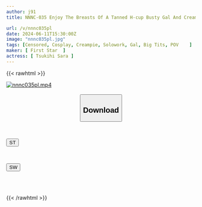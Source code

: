 ```yaml
---
author: j91
title: NNNC-035 Enjoy The Breasts Of A Tanned H-cup Busty Gal And Creampie Without A Condom! In A School Swimsuit Cosplay, My Reason Flies Away And I Get The Best Titjob Service And Half-in And Half-out Cumshot! 2 SEX Recording! Tsukihi Sara

url: /v/nnnc035pl
date: 2024-06-11T15:30:00Z
image: "nnnc035pl.jpg"
tags: [Censored, Cosplay, Creampie, Solowork, Gal, Big Tits, POV	]
maker: [ First Star  ]
actress: [ Tsukihi Sara ]
---
```



{{< rawhtml >}}

<div class="video" data-videoid="XJL7mYPRjAUDr1r">
    <a href="javascript:;">
        <img src="/v/nnnc035pl/nnnc035pl.jpg" width="WIDTH" height="HEIGHT" alt="nnnc035pl.mp4" loading="lazy">
    </a>
</div>

<script type="text/javascript" src="https://j91.asia/asset/on-demand-st.js"></script>

<br>
  <link rel="stylesheet" href="https://j91.asia/asset/bs5.css">
  
  <center>
  <button class="btn btn-primary" type="button" data-bs-toggle="collapse" data-bs-target=".multi-collapse" aria-expanded="false" aria-controls="multiCollapseExample1 multiCollapseExample2"><h2>Download</h2></button></center>
</p>
<div class="row">
  <div class="col">
    <div class="collapse multi-collapse" id="multiCollapseExample1">
      <div class="card card-body">
	      	      <br>
<div class="buttons">  
<p><a href="/v/nnnc035pl/st.html" target="_blank"><button class="btn-hover color-3"><i class="fa fa-download"></i> ST</button></a></p></div>
    </div>
  </div>
</div>
  <div class="col">
    <div class="collapse multi-collapse" id="multiCollapseExample2">
      <div class="card card-body">
	      <br>
<div class="buttons">
<p><a href="/v/nnnc035pl/sw.html" target="_blank"><button class="btn-hover color-2"><i class="fa fa-download"></i> SW</button></a></p></div>
<br><br>
      </div>
    </div>
  </div>
</div>

{{< /rawhtml >}}